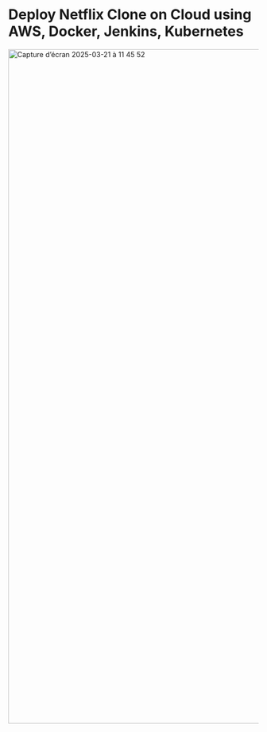# Deploy Netflix Clone on Cloud using AWS, Docker, Jenkins, Kubernetes 

<img width="1359" alt="Capture d’écran 2025-03-21 à 11 45 52" src="https://github.com/user-attachments/assets/59bdf168-7550-4b96-8d17-1a13d5f548ac" />
